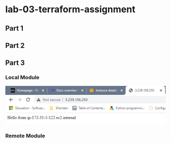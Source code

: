 # lab-03-terraform-assignment

## Part 1

## Part 2


## Part 3
### Local Module


![alt text](https://github.com/mariacara/lab-03-terraform-assignment/blob/main/testing-web.png?raw=true])


### Remote Module